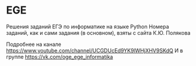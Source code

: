 # EGE
Решения заданий ЕГЭ по информатике на языке Python
Номера заданий, как и сами задания (в основном), взяты с сайта К.Ю. Полякова

Подробнее на канале https://www.youtube.com/channel/UCGDUcEd9YK9lWHjXHV9SKdQ
И в группе https://vk.com/oge_ege_informatika
